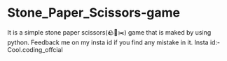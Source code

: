 # Stone_Paper_Scissors-game
It is a simple stone paper scissors(🪨📃✂️) game that is maked by using python.
Feedback me on my insta id if you find any mistake in it.
Insta id:- Cool.coding_offcial
